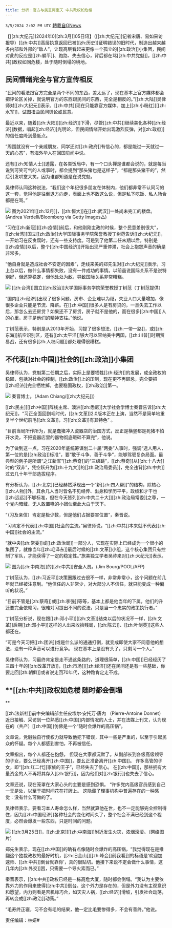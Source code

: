 ```yaml
---
title: 分析：官方与民意两重天 中共政权如危楼
---
```

`3/5/2024 2:02 PM UTC` [轉載自GNews](https://gnews.org/articles/2367496)

【[[zh:大纪元]]2024年0[[zh:3月]]05日讯】（[[zh:大纪元]]记者宋唐、易如采访报导）[[zh:中共]]高层执意返回已被[[zh:历史]]证明错误的旧时代，制造出越来越多内部和外部的“敌人”，让现高层看起来更像一个孤立的[[zh:政治]]小集团，民间对此的反应是[[zh:躺平]]、跑路、失去信心，背后都在骂[[zh:中共党魁]]，[[zh:中共]]政权如同危楼，处于随时倒塌的境地。

## **民间情绪完全与官方宣传相反**

“民间的看法跟官方完全是两个不同的东西，差太远了，现在基本上官方媒体都会把评论区关掉，就说明官方的东西跟民间的东西，完全是相反的。”[[zh:大陆]]吴律师对[[zh:大纪元]]表示，[[zh:中共]]现在只能靠官方媒体、加上[[zh:小粉红]][[zh:水军]]，试图扭曲民间舆论或民意。

最近以来，随着[[zh:大陆]][[zh:经济]]下滑，尽管[[zh:中共]]继续美化各种[[zh:经济]]数据，唱起[[zh:经济]]光明论，但民间情绪开始出现激烈反弹，对[[zh:政府]]的信任度降到最低点。

“周围就没有一个亲戚朋友、同学还对[[zh:政府]]有信心的，都是能过一天就过一天的心态”，有海外华人在回国见闻中说。

还有[[zh:知情人士]]透露，在各类饭局中，有一个口头禅是谁都会说的，就是每当说到可笑可气的人或事时，都会提到“那头猪也是这样子”，“都是那头猪干的”，然后引发哄堂大笑，因为谁都知道是在说党魁。

吴律师认同这种说法，“我们这个年纪很多朋友在体制内，他们都非常不认同习的这一套，觉得他是往倒退方向走，表面上也不敢这么说，但是私下吃饭、私人场合都是在骂。”

![](https://i.epochtimes.com/assets/uploads/2022/07/id13786514-GettyImages-1237390622-600x400.jpg "") 图为2021年[[zh:12月]]，[[zh:恒大]]在[[zh:武汉]]一处尚未完工的楼盘。 (Andrea Verdelli/Bloomberg via Getty Images△)

“习在[[zh:新冠]][[zh:疫情]]前后，和他刚刚主政的时候，整个民意差别很大”，[[zh:台湾]]国立[[zh:政治]]大学国际事务学院荣誉教授丁树范告诉[[zh:大纪元]]，一开始习在反贪腐时，还有一些支持度。可是到了他第二任末期以后，特别是[[zh:疫情]]以后，整个[[zh:中国经济]]开始出现严重停滞，社会上抱怨声音的确是非常多。

“他自身就是造成社会不安定的因素”，走线来美的郑先生对[[zh:大纪元]]表示，习上台以后，做什么事情都失败，没有一件成功的事情。以前虽说国际关系不是说特别好，但还算稳定，但他处处为敌，导致国际关系非常糟糕。

![](https://i.epochtimes.com/assets/uploads/2023/05/id14000075-6b03657e22e9ae31eac563b5e3ab3b18.jpg "") [[zh:台湾]]国立[[zh:政治]]大学国际事务学院荣誉教授丁树范（丁树范提供）

“国内[[zh:经济]]出现了很多问题，房市、企业难以为继，失业人口大量增加，像很多企业只能是节流、降薪。在[[zh:中国]]很多人是有房贷的，一旦失去工作以后，那怎么去还房贷？如果还不了房贷，房子就不是他的，而在很多[[zh:中国]]人的心里，房子是他们的精神支柱。”他说。

丁树范表示，特别是从2013年开始，习提了很多想法，[[zh:一带一路]]，或[[zh:东海]]航空识别区，还有[[zh:太平洋]]够大可以容纳美中两国，[[zh:川普]]时期贸易战，还有很多[[zh:人权问题]]都处理得很糟糕。

## **不代表[[zh:中国]]社会的[[zh:政治]]小集团**

吴律师认为，党魁第二任期之后，实际上是要牺牲[[zh:经济]]的发展，成全政权的稳固，包括对社会的控制，[[zh:政治]]上的压制，现在更不再顾忌，完全要把[[zh:经济]]完全牺牲掉，也要稳固政权，[[zh:政治]]第一。

![](https://i.epochtimes.com/assets/uploads/2021/04/id12894104-qin-jin-600x400.jpg "") 秦晋博士。（Adam Chiang/[[zh:大纪元]]）

[[zh:民主]][[zh:中国]]阵线主席、澳洲[[zh:悉尼]]大学社会学博士秦晋告诉[[zh:大纪元]]，“习正全面回到毛时代，[[zh:文革]]2.0版本正在上演，当然不是简单地重复半个世纪前毛[[zh:文革]]，习[[zh:文革]]有其特色” 。

“目前当局所作所为，就是蠢猪冲入瓷器店的治国方式，反正是横竖都是死猪不怕开水烫，不把瓷器店里的器物彻底砸碎不算完”，他说。

为了做到这一点，习在2020年底统筹谋划二十届“两委”人事时，强调“选人用人，第一位的是[[zh:政治]]标准”，要“敢于斗争、善于斗争”，能够驾驭复杂局面。最典型的例子是所谓“之江新军”[[zh:蔡奇]]的“三级跳”，[[zh:蔡奇]]从[[zh:十八大]]时的“双非”，凭空跃升为[[zh:十九大]]的[[zh:政治局委员]]，完全违背[[zh:中共]]过去几十年干部选拔程序。

有分析认为，[[zh:北京]]已经赫然浮现出一个“新[[zh:四人帮]]”的结构，除核心[[zh:人物]]外，其余几人当时皆名不见经传、出身和学历平平，政绩和才干也[[zh:远远]]不够标准，但在今天皆列[[zh:中共二十大]][[zh:政治局常委]]之尊，一个党内暗藏、无人敢置喙的小团伙至此大白于天下。

“（习及亲信）肯定是极少数，但是他们占据要害位置”，秦晋说。

“习肯定不代表[[zh:中国]]社会的主流。”吴律师说，“[[zh:中共]]本来就不代表[[zh:中国]]社会的主流。”

“就中央[[zh:常委]]或[[zh:政治局]]一部分人，它现在实际上已经成为一个很小的集团了，就像当年[[zh:毛泽东]]最后时候的[[zh:文革]]小组，这个核心集团只有控制了军队，才能获得了一定的稳定性。”旅美独立学者吴祚来对[[zh:大纪元]]表示。

![](https://i.epochtimes.com/assets/uploads/2023/07/id14039138-000_Hkg10044313@1200x1200-600x405.jpg "") 图为[[zh:中南海]]的[[zh:中共]]安全人员。(Jim Bourg/POOL/AFP)

丁树范认为，[[zh:习近平]]决策圈跟过去很不一样，非常非常小，这个问题在前几年就已经被注意到。“他信任的人非常少，对大部分人不信任，就只能变成一种偏听的状况。”

“目前不管是[[zh:蔡奇]]或[[zh:李强]]等等，基本上都是他当年的下属，他们的升迁要完全依赖习，很难对习提出不同的说法，只是当一个忠实的政策执行者。”

丁树范分析说，现在跟[[zh:邓小平]][[zh:文革]]结束以后的状况不一样，[[zh:文革]]后期[[zh:邓小平]]这样的人出来收拾残局，[[zh:陈云]]、[[zh:叶剑英]]这些人都还在。

“可是今天习把[[zh:团派]]或是什么派的通通打倒，就变成即使大家不同意他的想法，没有一种声音可以进行竞争。 现在基本上是没有头了，只剩习一个人。”

吴律师认为，习最终肯定是走不通这条路的，道理很简单，[[zh:中国]]已经经历了三四十年的[[zh:改革开放]]，[[zh:市场]][[zh:经济]]还在民间还是有一些基础，你要走回[[zh:朝鲜]]或者说走回70年代，这种路肯定走不成。

## **[[zh:中共]]政权如危楼 随时都会倒塌

**

[[zh:法新社]]前中央编辑部主任皮埃尔·安托万·唐内 （Pierre-Antoine Donnet）近日接触、采访到一位熟悉[[zh:中国]]内部情况的人士，并在法媒上刊文，认为现在的（共产）[[zh:中国]]仿佛是一个“随时会爆炸的高压锅”。

文章说，党魁独自行使权力就导致他犯下错误，其中一些是严重的，以至于引起民众的怀疑。每个人都感到害怕，不再被信任。

文章指出，每个人都还在抱怨， 但现在大家都沉默了。从副部长到各级高级领导的子女，要么已经离开[[zh:中国]]，要幺正准备离开[[zh:中国]]。 许多高管的子女，即“[[zh:红二代]]家族的王子”，已经失去了信心。 在[[zh:中国]]，那些拥有大量资金的人不再将其存入[[zh:银行]]，因为他们对[[zh:银行]]也失去了信心。

文章还说，现在笼罩在大家心头的主要是感到恐惧。 “许多党内高级官员感到自己一无是处，以至于把时间花在打牌上。 这隐藏了理事机构中普遍存在的一种感觉：没有什么可做的了。

吴律师表示，要看习本人寿命怎么样，当然就算他在世，也不一定能够完全控制得住，因为[[zh:中国经济]]各种社会的变化时间久了，整个社会不满已经到这个程度，必然会爆发一些东西，只是时间的问题。

![](https://i.epochtimes.com/assets/uploads/2022/03/id13673296-FOsSqiXVIAAGD1y-600x450.jpeg "") [[zh:3月25日]]，[[zh:北京]][[zh:中南海]]附近发生火灾，浓烟滚滚。（网络图片）

郑先生表示，现在[[zh:中国]]的确有点像随时会爆炸的高压锅，“我觉得现在是推翻这个独裁政权的最好时机，[[zh:旧金山]][[zh:峰会]]前我看到的标语是‘欢迎加速师、[[zh:中共]]倒台就靠你’，真的很贴切。他接下来说不定会做什么事情，这几年内[[zh:外交]]困，只需要一个导火索而已。”

秦晋表示，[[zh:中共]]政权已经是一栋高危大厦，随时都会倒塌。“我认为主要依靠外力的作用来使得[[zh:中共]]倒台。这个外力是存在的，但是外力没有主观意识和愿望。内力则看是否机缘巧合，如天灾人祸，[[zh:经济]]滑坡，引发社会动荡，再转变成[[zh:政治]]动荡。”

“毛寿终正寝，习不会有毛的结果，他一定比毛要惨得多，不会有善终。”他说。

责任编辑：林妍#

